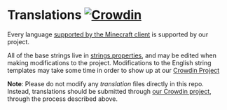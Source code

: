 Translations [![Crowdin](https://badges.crowdin.net/elmedievo/localized.svg)](https://crowdin.com/project/elmedievo)
===

Every language [supported by the Minecraft client](https://crowdin.net/project/minecraft) is supported by our project.

All of the base strings live in [strings.properties](template/strings.properties), and may be edited
when making modifications to the project. Modifications to the English string templates may take some time in order
to show up at our [Crowdin Project](https://crowdin.com/project/elmedievo)

**Note**: Please do not modify any *translation* files directly in this repo. Instead, translations should be submitted
through [our Crowdin project](https://crowdin.com/project/elmedievo), through the process described above.
